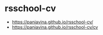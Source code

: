 # rsschool-cv
* https://paniavina.github.io/rsschool-cv/
* https://paniavina.github.io/rsschool-cv/cv
